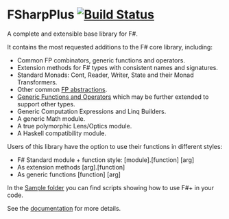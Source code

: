 FSharpPlus [![Build Status](https://api.travis-ci.org/gusty/FSharpPlus.svg?branch=master)](https://travis-ci.org/gusty/FSharpPlus)
==========

A complete and extensible base library for F#.

It contains the most requested additions to the F# core library, including:

 - Common FP combinators, generic functions and operators.
 - Extension methods for F# types with consistent names and signatures.
 - Standard Monads: Cont, Reader, Writer, State and their Monad Transformers.
 - Other common [FP abstractions](http://gusty.github.io/FSharpPlus/abstractions.html).
 - [Generic Functions and Operators](http://gusty.github.io/FSharpPlus/reference/fsharpplus-operators.html) which may be further extended to support other types.
 - Generic Computation Expressions and Linq Builders.
 - A generic Math module.
 - A true polymorphic Lens/Optics module.
 - A Haskell compatibility module.

Users of this library have the option to use their functions in different styles:
 - F# Standard module + function style: [module].[function] [arg]
 - As extension methods [arg].[function]
 - As generic functions [function] [arg]

In the [Sample folder](https://github.com/gusty/FSharpPlus/tree/master/src/FSharpPlus/Samples) you can find scripts showing how to use F#+ in your code.

See the [documentation](http://gusty.github.io/FSharpPlus) for more details.
